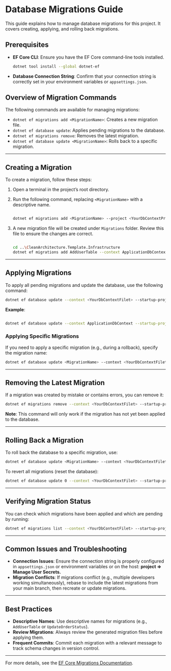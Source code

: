 
# Database Migrations Guide

This guide explains how to manage database migrations for this project. It covers creating, applying, and rolling back migrations.

## Prerequisites

- **EF Core CLI**: Ensure you have the EF Core command-line tools installed.
  
  ```bash
  dotnet tool install --global dotnet-ef
  ```

- **Database Connection String**: Confirm that your connection string is correctly set in your environment variables or `appsettings.json`.

## Overview of Migration Commands

The following commands are available for managing migrations:

- `dotnet ef migrations add <MigrationName>`: Creates a new migration file.
- `dotnet ef database update`: Applies pending migrations to the database.
- `dotnet ef migrations remove`: Removes the latest migration.
- `dotnet ef database update <MigrationName>`: Rolls back to a specific migration.

---

## Creating a Migration

To create a migration, follow these steps:

1. Open a terminal in the project’s root directory.
2. Run the following command, replacing `<MigrationName>` with a descriptive name.

    ```bash

    dotnet ef migrations add <MigrationName> --project <YourDbContextProject> --startup-project <YourStartupProject>

    ```

3. A new migration file will be created under `Migrations` folder. Review this file to ensure the changes are correct.

    ```bash

    cd ..\CleanArchitecture.Template.Infrastructure
    dotnet ef migrations add AddUserTable --context ApplicationDbContext --startup-project ..\CleanArchitecture.Template.Host
    ```

---

## Applying Migrations

To apply all pending migrations and update the database, use the following command:

```bash
dotnet ef database update --context <YourDbContextFilet> --startup-project <YourStartupProject>
```

**Example**:

```bash

dotnet ef database update --context ApplicationDbContext --startup-project ..\CleanArchitecture.Template.Host
```

### Applying Specific Migrations

If you need to apply a specific migration (e.g., during a rollback), specify the migration name:

```bash
dotnet ef database update <MigrationName> --context <YourDbContextFilet> --startup-project <YourStartupProject>
```

---

## Removing the Latest Migration

If a migration was created by mistake or contains errors, you can remove it:

```bash
dotnet ef migrations remove --context <YourDbContextFilet> --startup-project <YourStartupProject>
```

**Note**: This command will only work if the migration has not yet been applied to the database.

---

## Rolling Back a Migration

To roll back the database to a specific migration, use:

```bash
dotnet ef database update <MigrationName> --context <YourDbContextFilet> --startup-project <YourStartupProject>
```

To revert all migrations (reset the database):

```bash
dotnet ef database update 0 --context <YourDbContextFilet> --startup-project <YourStartupProject>
```

---

## Verifying Migration Status

You can check which migrations have been applied and which are pending by running:

```bash
dotnet ef migrations list --context <YourDbContextFilet> --startup-project <YourStartupProject>
```

---

## Common Issues and Troubleshooting

- **Connection Issues**: Ensure the connection string is properly configured in `appsettings.json` or environment variables or on the host: **project => Manage User Secrets.**
- **Migration Conflicts**: If migrations conflict (e.g., multiple developers working simultaneously), rebase to include the latest migrations from your main branch, then recreate or update migrations.

---

## Best Practices

- **Descriptive Names**: Use descriptive names for migrations (e.g., `AddUserTable` or `UpdateOrderStatus`).
- **Review Migrations**: Always review the generated migration files before applying them.
- **Frequent Commits**: Commit each migration with a relevant message to track schema changes in version control.

---

For more details, see the [EF Core Migrations Documentation](https://docs.microsoft.com/ef/core/managing-schemas/migrations/).
